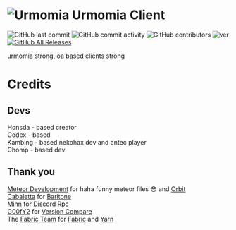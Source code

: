 # ![Urmomia](https://cdn.discordapp.com/avatars/838743275518033930/727d038b3da2b11514d0a4feac0deeca.webp?size=32) Urmomia Client
![GitHub last commit](https://img.shields.io/github/last-commit/Urmomia/Urmomia-Client)
![GitHub commit activity](https://img.shields.io/github/commit-activity/w/Urmomia/Urmomia-Client)
![GitHub contributors](https://img.shields.io/github/contributors/Urmomia/Urmomia-Client)
![ver](https://img.shields.io/badge/Working%20on-m0.7.3-blueviolet)
[![GitHub All Releases](https://img.shields.io/github/downloads/codex1729/urmomia/total.svg)](https://github.com/codex1729/urmomia/releases)

urmomia strong, oa based clients strong

# Credits
## Devs
Honsda - based creator<br>
Codex - based<br>
Kambing - based nekohax dev and antec player<br>
Chomp - based dev

## Thank you
[Meteor Development](https://github.com/MeteorDevelopment) for haha funny meteor files :flushed: and [Orbit](https://github.com/MeteorDevelopment/orbit)<br>
[Cabaletta](https://github.com/cabaletta) for [Baritone](https://github.com/cabaletta/baritone)  
[Minn](https://github.com/MinnDevelopment) for [Discord Rpc](https://github.com/MinnDevelopment/java-discord-rpc)  
[G00fY2](https://github.com/G00fY2) for [Version Compare](https://github.com/G00fY2/version-compare)  
The [Fabric Team](https://github.com/FabricMC) for [Fabric](https://github.com/FabricMC/fabric-loader) and [Yarn](https://github.com/FabricMC/yarn)
